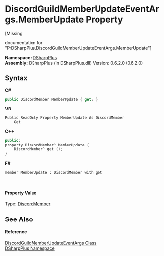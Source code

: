 # DiscordGuildMemberUpdateEventArgs.MemberUpdate Property 
 

\[Missing <summary> documentation for "P:DSharpPlus.DiscordGuildMemberUpdateEventArgs.MemberUpdate"\]

**Namespace:**&nbsp;<a href="503971eb-de5e-a570-9922-de9500a9b1cc">DSharpPlus</a><br />**Assembly:**&nbsp;DSharpPlus (in DSharpPlus.dll) Version: 0.6.2.0 (0.6.2.0)

## Syntax

**C#**<br />
``` C#
public DiscordMember MemberUpdate { get; }
```

**VB**<br />
``` VB
Public ReadOnly Property MemberUpdate As DiscordMember
	Get
```

**C++**<br />
``` C++
public:
property DiscordMember^ MemberUpdate {
	DiscordMember^ get ();
}
```

**F#**<br />
``` F#
member MemberUpdate : DiscordMember with get

```

<br />

#### Property Value
Type: <a href="5cf74e63-4004-3836-5a0d-910485913b65">DiscordMember</a>

## See Also


#### Reference
<a href="d692a9a1-c1f3-0706-e371-a72749fe1226">DiscordGuildMemberUpdateEventArgs Class</a><br /><a href="503971eb-de5e-a570-9922-de9500a9b1cc">DSharpPlus Namespace</a><br />